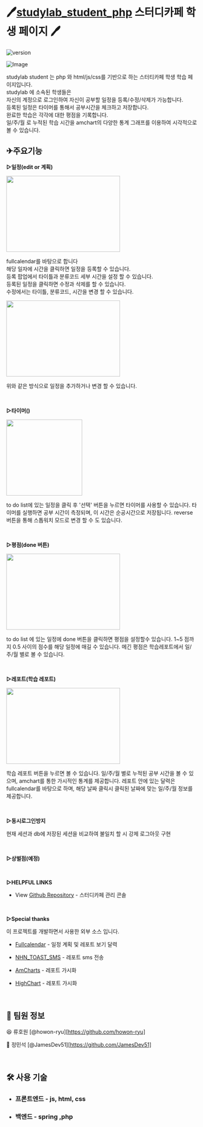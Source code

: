 

# 🖊️[studylab_student_php](https://student.here.study/student/)  스터디카페 학생 페이지  🖊️
  

  
![version](https://img.shields.io/badge/version-0.4.0-blue.svg) 

![Image](https://user-images.githubusercontent.com/75923078/226610348-a62f98af-7913-4ea1-aa09-ad87c726dccd.png)

studylab student 는 php 와 html/js/css를 기반으로 하는 스터티카페 학생 학습 페이지입니다.  
studylab 에 소속된 학생들은   
자신의 계정으로 로그인하여 자신이 공부할 일정을 등록/수정/삭제가 가능합니다.  
등록된 일정은 타이머를 통해서 공부시간을 체크하고 저장합니다.  
완료한 학습은 각각에 대한 평점을 기록합니다.  
일/주/월 로 누적된 학습 시간을 amchart의 다양한 통계 그래프를 이용하여 시각적으로 볼 수 있습니다.  

## ✈주요기능

**▷일정(edit or 계획)**  
  
<img src="https://user-images.githubusercontent.com/75923078/226615816-1bdf9a37-81f9-4519-96df-6499f2e680cc.png" width="300" height="200" />   
  
fullcalendar를 바탕으로 합니다  
해당 일자에 시간을 클릭하면 일정을 등록할 수 있습니다.  
등록 팝업에서 타이틀과 분류코드 세부 시간을 설정 할 수 있습니다.  
등록된 일정을 클릭하면 수정과 삭제를 할 수 있습니다.  
수정에서는 타이틀, 분류코드, 시간을 변경 할 수 있습니다.



<img src="https://github.com/howon-ryu/python_algorithm/assets/75923078/c74a0d40-20cc-4ea9-ad03-1964f8d1d6d2" width="300" height="200" />   

위와 같은 방식으로 일정을 추가하거나 변경 할 수 있습니다.



<br>

**▷타이머()**
  
<img src="https://user-images.githubusercontent.com/75923078/226616896-0a808fbf-58fa-47d8-b2f8-f5b6ac0b88ce.png" width="200" height="200" />   
  
to do list에 있는 일정을 클릭 후 '선택' 버튼을 누르면 타이머를 사용할 수 있습니다.
타이머를 실행하면 공부 시간이 측정되며, 이 시간은 순공시간으로 저장됩니다.
reverse 버튼을 통해 스톱워치 모드로 변경 할 수 도 있습니다.

<br>

**▷평점(done 버튼)**

<img src="https://github.com/howon-ryu/studylab_student_php_readme/assets/75923078/538c87ba-f5e4-4c4c-914c-9e49e506dcf1" width="300" height="200" /> 

to do list 에 있는 일정에 done 버튼을 클릭하면 평점을 설정할수 있습니다.
1~5 점까지 0.5 사이의 점수를 해당 일정에 매길 수 있습니다.
메긴 평점은 학습레포트에서 일/주/월 별로 볼 수 있습니다.

<br>

**▷레포트(학습 레포트)**
  
<img src="https://user-images.githubusercontent.com/75923078/226617312-1e5d4113-c93d-4d5d-a46c-c18b920b5c9b.png" width="300" height="200" />   
  
학습 레포트 버튼을 누르면 볼 수 있습니다.
일/주/월 별로 누적된 공부 시간을 볼 수 있으며, amchart를 통한 가시적인 통계를 제공합니다.
레포트 안에 있는 달력은 fullcalendar를 바탕으로 하며, 해당 날짜 클릭시 클릭된 날짜에 맞는 일/주/월 정보를 제공합니다.


<br>

**▷동시로그인방지**

현재 세션과 db에 저장된 세션을 비교하여 불일치 할 시 강제 로그아웃 구현




<br>

**▷상벌점(예정)**




<br>


**▷HELPFUL LINKS**

- View [Github Repository](https://github.com/howon-ryu/studylab_console_php) - 스터디카페 관리 콘솔
<br>


**▷Special thanks**

이 프로젝트를 개발하면서 사용한 외부 소스 입니다.   

- [Fullcalendar](https://fullcalendar.io/) - 일정 계획 및 레포트 보기 달력
- [NHN_TOAST_SMS](https://docs.nhncloud.com/ko/Notification/SMS/ko/Overview/) - 레포트 sms 전송
- [AmCharts](https://www.amcharts.com/) - 레포트 가시화
- [HighChart](https://www.highcharts.com/blog/homepage21may/) - 레포트 가시화
  
    <br>
      
## 📌 팀원 정보

😆 류호원 [@howon-ryu][https://github.com/howon-ryu]

👨 정민석 [@JamesDev51][https://github.com/JamesDev51]

  <br>
    

## 🛠 사용 기술


- ### **프론트엔드** - js, html, css

- ### **백엔드** - spring ,php


 
